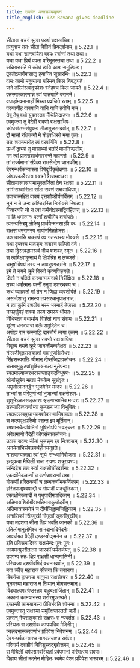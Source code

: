 ```yaml
---
title: रावणेन अन्तसमयसूचना
title_english: 022 Ravana gives deadline

---
```

<div class="audioEmbed"  caption="श्रीराम-हरिसीताराममूर्ति-घनपाठिभ्यां वचनम्" src="https://archive.org/download/Ramayana-recitation-Sriram-harisItArAmamUrti-Ghanapaati-v2/Kanda_5/Kanda_5_SK-022-Ravana_gives_deadline.mp3"></div>

  
सीताया वचनं श्रुत्वा परुषं राक्षसाधिपः।  
प्रत्युवाच ततः सीतां विप्रियं प्रियदर्शनाम् ॥ 5.22.1 ॥   
यथा यथा सान्त्वयिता वश्यः स्त्रीणां तथा तथा।  
यथा यथा प्रियं वक्ता परिभूतस्तथा तथा ॥ 5.22.2 ॥   
सन्नियच्छति मे क्रोधं त्वयि कामः समुत्थितः।  
द्रवतोऽमार्गमासाद्य हयानिव सुसारथिः ॥ 5.22.3 ॥   
वामः कामो मनुष्याणां यस्मिन् किल निबद्ध्यते।  
जने तस्मिंस्त्वनुक्रोशः स्नेहश्च किल जायते ॥ 5.22.4 ॥   
एतस्मात्कारणान्न त्वां घातयामि वरानने।  
वधार्हामवमानार्हां मिथ्या प्रव्रजिते रताम् ॥ 5.22.5 ॥   
परुषाणीह वाक्यानि यानि यानि ब्रवीषि माम्।  
तेषु तेषु वधो युक्तस्तव मैथिलिदारुणः ॥ 5.22.6 ॥   
एवमुक्त्वा तु वैदेहीं रावणो राक्षसाधिपः।  
क्रोधसंरम्भसंयुक्तः सीतामुत्तरमब्रवीत् ॥ 5.22.7 ॥   
द्वौ मासौ रक्षितव्यौ मे योऽवधिस्ते मया कृतः।  
ततः शयनमारोह त्वं वरवर्णिनि ॥ 5.22.8 ॥   
ऊर्ध्वं द्वाभ्यां तु मासाभ्यां भर्तारं मामनिच्छतीम्।  
मम त्वां प्रातराशार्थमारभन्ते महानसे ॥ 5.22.9 ॥   
तां तर्ज्यमानां संप्रेक्ष्य राक्षसेन्द्रेण जानकीम्।  
देवगन्धर्वकन्यास्ता विषेदुर्विकृतेक्षणाः ॥ 5.22.10 ॥   
ओष्ठप्रकारैरपरा वक्त्रनेत्रैस्तथाऽपराः।  
सीतामाश्वासयामासुस्तर्जितां तेन रक्षसा ॥ 5.22.11 ॥   
ताभिराश्वासिता सीता रावणं राक्षसाधिपम्।  
उवाचात्महितं वाक्यं वृत्तशौष्डीर्यगर्वितम् ॥ 5.22.12 ॥   
नूनं न ते जनः कश्चिदस्ति निःश्रेयसे स्थितः।  
निवारयति यो न त्वां कर्मणोऽस्याद्विगर्हितात् ॥ 5.22.13 ॥   
मां हि धर्मात्मनः पत्नीं शचीमिव शचीपतेः।  
त्वदन्यस्त्रिषु लोकेषु प्रार्थयेन्मनसाऽपि कः ॥ 5.22.14 ॥   
राक्षसाधमरामस्य भार्याममिततेजसः।  
उक्तवानसि यच्छापं क्व गतस्तस्य मोक्ष्यसे ॥ 5.22.15 ॥   
यथा दृप्तश्च मातङ्गः शशश्च सहितो वने।  
तथा द्विरदवद्रामस्त्वं नीच शशवत् स्मृतः ॥ 5.22.16 ॥   
स त्वमिक्ष्वाकुनाथं वै क्षिपन्निह न लज्जसे।  
चक्षुषोर्विषयं तस्य न तावदुपगच्छसि ॥ 5.22.17 ॥   
इमे ते नयने क्रूरे विरूपे कृष्णपिङ्गले।  
क्षितौ न पतिते कस्मान्मामनार्य निरीक्षितः ॥ 5.22.18 ॥   
तस्य धर्मात्मनः पत्नीं स्नुषां दशरथस्य च।  
कथं व्याहरतो मां तेन न जिह्वा व्यवशीर्यते ॥ 5.22.19 ॥   
असन्देशात्तु रामस्य तपसश्चानुपालनात्।  
न त्वां कुर्मि दशग्रीव भस्म भस्मार्ह तेजसा ॥ 5.22.20 ॥   
नापहर्तुमहं शक्या तस्य रामस्य धीमतः।  
विधिस्तव वधार्थाय विहितो नात्र संशयः ॥ 5.22.21 ॥   
शूरेण धनदभ्रात्रा बलैः समुदितेन च।  
अपोह्य रामं कस्माद्धि दारचौर्यं त्वया कृतम् ॥ 5.22.22 ॥   
सीताया वचनं श्रुत्वा रावणो राक्षसाधिपः।  
विवृत्य नयने क्रूरे जानकीमन्ववैक्षत ॥ 5.22.23 ॥   
नीलजीमूतसङ्काशो महाभुजशिरोधरः।  
सिंहसत्त्वगतिः श्रीमान् दीप्तजिह्वाग्रलोचनः ॥ 5.22.24 ॥   
चलाग्रमुकुटप्रांशुश्चित्रमाल्यानुलेपनः।  
रक्तमाल्याम्बरधरस्तप्ताङ्गदविभूषणः ॥ 5.22.25 ॥   
श्रोणीसूत्रेण महता मेचकेन सुसंवृतः।  
अमृतोत्पादनद्धेन भुजगेनेव मन्दरः ॥ 5.22.26 ॥   
ताभ्यां स परिपूर्णाभ्यां भुजाभ्यां राक्षसेश्वरः।  
शुशुभेऽचलसङ्काशः श्रृङ्गाभ्यामिव मन्दरः ॥ 5.22.27 ॥   
तरुणादित्यवर्णाभ्यां कुण्डलाभ्यां विभूषितः।  
रक्तपल्लवपुष्पाभ्यामशोकाभ्यामिवाचलः ॥ 5.22.28 ॥   
स कल्पवृक्षप्रतिमो वसन्त इव मूर्तिमान्।  
श्मशानचैत्यप्रितिमो भूषितोऽपि भयङ्करः ॥ 5.22.29 ॥   
अवेक्षमाणो वैदेहीं कोपसंरक्तलोचनः।  
उवाच रावणः सीतां भुजङ्ग इव निःश्वसन् ॥ 5.22.30 ॥   
अनयेनाभिसंपन्नमर्थहीनमनुव्रते।  
नाशयाम्यहमद्य त्वां सूर्यः सन्ध्यामिवौजसा ॥ 5.22.31 ॥   
इत्युक्त्वा मैथिलीं राजा रावणः शत्रुरावणः।  
सन्दिदेश ततः सर्वां राक्षसीर्घोरदर्शनाः ॥ 5.22.32 ॥   
एकाक्षीमेककर्णां च कर्णप्रावराणां तथा।  
गोकर्णीं हस्तिकर्णीं च लम्बकर्णीमकर्णिकाम् ॥ 5.22.33 ॥   
हस्तिपाद्यश्वपाद्यौ च गोपादीं पादचूलिकाम्।  
एकाक्षीमेकपादीं च पृथुपादीमपादिकाम् ॥ 5.22.34 ॥   
अतिमात्रशिरोग्रीवामतिमात्रकुचोदरीम्।  
अतिमात्रास्यनेत्रं च दीर्घजिह्वामजिह्विकाम् ॥ 5.22.35 ॥   
अनासिकां सिंहमुखीं गोमुखीं सूकरीमुखीम्।  
यथा मद्वशगा सीता क्षिप्रं भवति जानकी ॥ 5.22.36 ॥   
प्रतिलोमानुलोमैश्च सामदानादिभेदनैः।  
आवर्जयत वैदेहीं दण्डस्योद्यमनेन च ॥ 5.22.37 ॥   
इति प्रतिसमादिश्य राक्षसेन्द्रः पुनः पुनः।  
काममन्युपरीतात्मा जारकीं पर्यतर्जयत् ॥ 5.22.38 ॥   
उपगम्य ततः क्षिप्रं राक्षसी धान्यमालिनी।  
परिष्वज्य दशग्रीवमिदं वचनमब्रवीत् ॥ 5.22.39 ॥   
मया क्रीड महाराज सीतया किं तवानया।  
विवर्णया कृपणया मानुष्या राक्षसेश्वर ॥ 5.22.40 ॥   
नूनमस्या महाराज न दिव्यान् भोगसत्तमान्।  
विदधात्यमरश्रेष्ठस्तव बाहुबलार्जितान् ॥ 5.22.41 ॥   
अकामां कामयानस्य शरीरमुपतप्यते।  
इच्छन्तीं कामयानस्य प्रीतिर्भवति शोभना ॥ 5.22.42 ॥   
एवमुक्तस्तु राक्षस्या समुत्क्षिप्तस्ततो बली।  
प्रहसन् मेघसङ्काशो राक्षसः स न्यवर्तत ॥ 5.22.43 ॥   
प्रस्थितः स दशग्रीवः कम्पयन्निव मेदिनीम्।  
ज्वलद्भास्करवर्णाभं प्रविवेश निवेशनम् ॥ 5.22.44 ॥   
देवगन्धर्वकन्याश्च नागकन्याश्च सर्वतः।  
परिवार्य दशग्रीवं विविशुस्तद्गृहोत्तमम् ॥ 5.22.45 ॥   
स मैथिलीं धर्मपरामवस्थितां प्रवेपमानां परिभर्त्स्य रावणः।  
विहाय सीतां मदनेन मोहितः स्वमेव वेश्म प्रविवेश भास्वरम् ॥ 5.22.46 ॥   